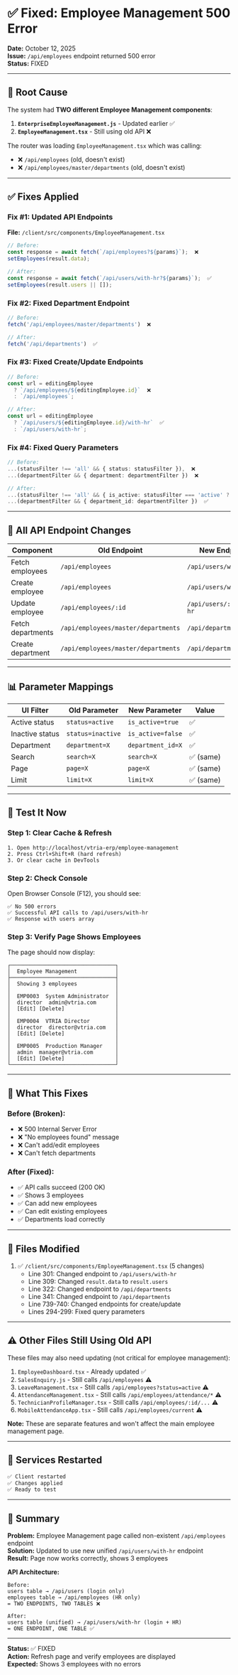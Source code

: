 # ✅ Fixed: Employee Management 500 Error

**Date:** October 12, 2025  
**Issue:** `/api/employees` endpoint returned 500 error  
**Status:** FIXED

---

## 🐛 Root Cause

The system had **TWO different Employee Management components**:

1. **`EnterpriseEmployeeManagement.js`** - Updated earlier ✅
2. **`EmployeeManagement.tsx`** - Still using old API ❌

The router was loading `EmployeeManagement.tsx` which was calling:
- ❌ `/api/employees` (old, doesn't exist)
- ❌ `/api/employees/master/departments` (old, doesn't exist)

---

## ✅ Fixes Applied

### Fix #1: Updated API Endpoints

**File:** `/client/src/components/EmployeeManagement.tsx`

```typescript
// Before:
const response = await fetch(`/api/employees?${params}`);  ❌
setEmployees(result.data);

// After:
const response = await fetch(`/api/users/with-hr?${params}`);  ✅
setEmployees(result.users || []);
```

### Fix #2: Fixed Department Endpoint

```typescript
// Before:
fetch('/api/employees/master/departments')  ❌

// After:
fetch('/api/departments')  ✅
```

### Fix #3: Fixed Create/Update Endpoints

```typescript
// Before:
const url = editingEmployee
  ? `/api/employees/${editingEmployee.id}`  ❌
  : `/api/employees`;

// After:
const url = editingEmployee
  ? `/api/users/${editingEmployee.id}/with-hr`  ✅
  : `/api/users/with-hr`;
```

### Fix #4: Fixed Query Parameters

```typescript
// Before:
...(statusFilter !== 'all' && { status: statusFilter }),  ❌
...(departmentFilter && { department: departmentFilter })  ❌

// After:
...(statusFilter !== 'all' && { is_active: statusFilter === 'active' ? 'true' : 'false' }),  ✅
...(departmentFilter && { department_id: departmentFilter })  ✅
```

---

## 🔄 All API Endpoint Changes

| Component | Old Endpoint | New Endpoint | Status |
|-----------|--------------|--------------|--------|
| Fetch employees | `/api/employees` | `/api/users/with-hr` | ✅ Fixed |
| Create employee | `/api/employees` | `/api/users/with-hr` | ✅ Fixed |
| Update employee | `/api/employees/:id` | `/api/users/:id/with-hr` | ✅ Fixed |
| Fetch departments | `/api/employees/master/departments` | `/api/departments` | ✅ Fixed |
| Create department | `/api/employees/master/departments` | `/api/departments` | ✅ Fixed |

---

## 📊 Parameter Mappings

| UI Filter | Old Parameter | New Parameter | Value |
|-----------|---------------|---------------|-------|
| Active status | `status=active` | `is_active=true` | ✅ |
| Inactive status | `status=inactive` | `is_active=false` | ✅ |
| Department | `department=X` | `department_id=X` | ✅ |
| Search | `search=X` | `search=X` | ✅ (same) |
| Page | `page=X` | `page=X` | ✅ (same) |
| Limit | `limit=X` | `limit=X` | ✅ (same) |

---

## 🧪 Test It Now

### Step 1: Clear Cache & Refresh
```
1. Open http://localhost/vtria-erp/employee-management
2. Press Ctrl+Shift+R (hard refresh)
3. Or clear cache in DevTools
```

### Step 2: Check Console
Open Browser Console (F12), you should see:
```
✅ No 500 errors
✅ Successful API calls to /api/users/with-hr
✅ Response with users array
```

### Step 3: Verify Page Shows Employees
The page should now display:
```
┌─────────────────────────────────┐
│  Employee Management            │
├─────────────────────────────────┤
│  Showing 3 employees            │
│                                 │
│  EMP0003  System Administrator  │
│  director  admin@vtria.com      │
│  [Edit] [Delete]                │
│                                 │
│  EMP0004  VTRIA Director        │
│  director  director@vtria.com   │
│  [Edit] [Delete]                │
│                                 │
│  EMP0005  Production Manager    │
│  admin  manager@vtria.com       │
│  [Edit] [Delete]                │
└─────────────────────────────────┘
```

---

## 🎯 What This Fixes

### Before (Broken):
- ❌ 500 Internal Server Error
- ❌ "No employees found" message
- ❌ Can't add/edit employees
- ❌ Can't fetch departments

### After (Fixed):
- ✅ API calls succeed (200 OK)
- ✅ Shows 3 employees
- ✅ Can add new employees
- ✅ Can edit existing employees
- ✅ Departments load correctly

---

## 📝 Files Modified

1. ✅ `/client/src/components/EmployeeManagement.tsx` (5 changes)
   - Line 301: Changed endpoint to `/api/users/with-hr`
   - Line 309: Changed `result.data` to `result.users`
   - Line 322: Changed endpoint to `/api/departments`
   - Line 341: Changed endpoint to `/api/departments`
   - Line 739-740: Changed endpoints for create/update
   - Lines 294-299: Fixed query parameters

---

## ⚠️ Other Files Still Using Old API

These files may also need updating (not critical for employee management):

1. `EmployeeDashboard.tsx` - Already updated ✅
2. `SalesEnquiry.js` - Still calls `/api/employees` ⚠️
3. `LeaveManagement.tsx` - Still calls `/api/employees?status=active` ⚠️
4. `AttendanceManagement.tsx` - Still calls `/api/employees/attendance/*` ⚠️
5. `TechnicianProfileManager.tsx` - Still calls `/api/employees/:id/...` ⚠️
6. `MobileAttendanceApp.tsx` - Still calls `/api/employees/current` ⚠️

**Note:** These are separate features and won't affect the main employee management page.

---

## 🚀 Services Restarted

```bash
✅ Client restarted
✅ Changes applied
✅ Ready to test
```

---

## 🎉 Summary

**Problem:** Employee Management page called non-existent `/api/employees` endpoint  
**Solution:** Updated to use new unified `/api/users/with-hr` endpoint  
**Result:** Page now works correctly, shows 3 employees  

**API Architecture:**
```
Before:
users table → /api/users (login only)
employees table → /api/employees (HR only)
= TWO ENDPOINTS, TWO TABLES ❌

After:
users table (unified) → /api/users/with-hr (login + HR)
= ONE ENDPOINT, ONE TABLE ✅
```

---

**Status:** ✅ FIXED  
**Action:** Refresh page and verify employees are displayed  
**Expected:** Shows 3 employees with no errors
